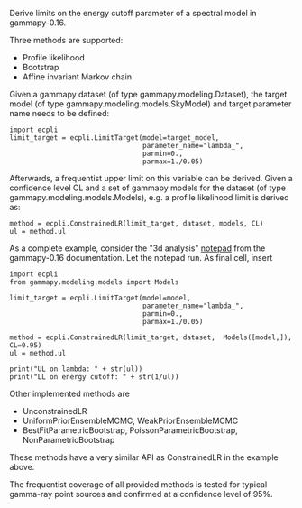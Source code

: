 Derive limits on the energy cutoff parameter 
of a spectral model in gammapy-0.16.

Three methods are supported:
- Profile likelihood
- Bootstrap
- Affine invariant Markov chain

Given a gammapy dataset (of type gammapy.modeling.Dataset),
the target model (of type gammapy.modeling.models.SkyModel) 
and target parameter name needs to be defined:


```
import ecpli
limit_target = ecpli.LimitTarget(model=target_model,
                                 parameter_name="lambda_",
                                 parmin=0.,
                                 parmax=1./0.05)
```

Afterwards, a frequentist upper limit on this variable can be derived. Given a
confidence level CL and a set of gammapy models for the dataset (of type
gammapy.modeling.models.Models), e.g. a profile likelihood limit is derived as:

```
method = ecpli.ConstrainedLR(limit_target, dataset, models, CL)
ul = method.ul
```

As a complete example, consider the "3d analysis" 
[notepad](https://docs.gammapy.org/0.16/notebooks/analysis_3d.html) from 
the gammapy-0.16 documentation. Let the notepad run. As final cell,
insert

```
import ecpli
from gammapy.modeling.models import Models

limit_target = ecpli.LimitTarget(model=model,
                                 parameter_name="lambda_",
                                 parmin=0.,
                                 parmax=1./0.05)

method = ecpli.ConstrainedLR(limit_target, dataset,  Models([model,]), CL=0.95)
ul = method.ul

print("UL on lambda: " + str(ul))
print("LL on energy cutoff: " + str(1/ul))
```

Other implemented methods are 

- UnconstrainedLR
- UniformPriorEnsembleMCMC, WeakPriorEnsembleMCMC
- BestFitParametricBootstrap, PoissonParametricBootstrap, NonParametricBootstrap

These methods have a very similar API as ConstrainedLR in the example above.

The frequentist coverage of all provided methods is tested for typical
gamma-ray point sources and confirmed at a confidence level of 95%.
